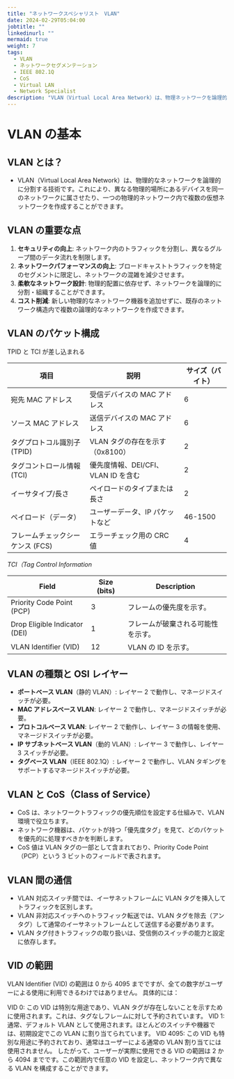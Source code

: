 ```yaml
---
title: "ネットワークスペシャリスト　VLAN"
date: 2024-02-29T05:04:00
jobtitle: ""
linkedinurl: ""
mermaid: true
weight: 7
tags:
  - VLAN
  - ネットワークセグメンテーション
  - IEEE 802.1Q
  - CoS
  - Virtual LAN
  - Network Specialist
description: "VLAN（Virtual Local Area Network）は、物理ネットワークを論理的に分割して、異なるネットワークセグメントを構築する技術です。これにより、セキュリティの向上やネットワークパフォーマンスの最適化が可能です。VLANは、802.1Qタグを用いてフレームを識別し、TCI（Tag Control Information）に優先度やVLAN IDを含めます。異なる種類のVLAN（ポートベース、タグベース、IPサブネットベースなど）をサポートし、VID（VLAN Identifier）の範囲は2から4094です。"
---
```


# VLAN の基本

## VLAN とは？

- VLAN（Virtual Local Area Network）は、物理的なネットワークを論理的に分割する技術です。これにより、異なる物理的場所にあるデバイスを同一のネットワークに属させたり、一つの物理的ネットワーク内で複数の仮想ネットワークを作成することができます。

## VLAN の重要な点

1. **セキュリティの向上**: ネットワーク内のトラフィックを分割し、異なるグループ間のデータ流れを制限します。
2. **ネットワークパフォーマンスの向上**: ブロードキャストトラフィックを特定のセグメントに限定し、ネットワークの混雑を減少させます。
3. **柔軟なネットワーク設計**: 物理的配置に依存せず、ネットワークを論理的に分割・組織することができます。
4. **コスト削減**: 新しい物理的なネットワーク機器を追加せずに、既存のネットワーク構造内で複数の論理的なネットワークを作成できます。

## VLAN のパケット構成

TPID と TCI が差し込まれる

| 項目                             | 説明                                | サイズ（バイト） |
| -------------------------------- | ----------------------------------- | ---------------- |
| 宛先 MAC アドレス                | 受信デバイスの MAC アドレス         | 6                |
| ソース MAC アドレス              | 送信デバイスの MAC アドレス         | 6                |
| タグプロトコル識別子 (TPID)      | VLAN タグの存在を示す（0x8100）     | 2                |
| タグコントロール情報 (TCI)       | 優先度情報、DEI/CFI、VLAN ID を含む | 2                |
| イーサタイプ/長さ                | ペイロードのタイプまたは長さ        | 2                |
| ペイロード（データ）             | ユーザーデータ、IP パケットなど     | 46-1500          |
| フレームチェックシーケンス (FCS) | エラーチェック用の CRC 値           | 4                |

_TCI（Tag Control Information_

| Field                         | Size (bits) | Description                        |
| ----------------------------- | ----------- | ---------------------------------- |
| Priority Code Point (PCP)     | 3           | フレームの優先度を示す。           |
| Drop Eligible Indicator (DEI) | 1           | フレームが破棄される可能性を示す。 |
| VLAN Identifier (VID)         | 12          | VLAN の ID を示す。                |

## VLAN の種類と OSI レイヤー

- **ポートベース VLAN**（静的 VLAN）: レイヤー 2 で動作し、マネージドスイッチが必要。
- **MAC アドレスベース VLAN**: レイヤー 2 で動作し、マネージドスイッチが必要。
- **プロトコルベース VLAN**: レイヤー 2 で動作し、レイヤー 3 の情報を使用、マネージドスイッチが必要。
- **IP サブネットベース VLAN**（動的 VLAN）: レイヤー 3 で動作し、レイヤー 3 スイッチが必要。
- **タグベース VLAN**（IEEE 802.1Q）: レイヤー 2 で動作し、VLAN タギングをサポートするマネージドスイッチが必要。

## VLAN と CoS（Class of Service）

- CoS は、ネットワークトラフィックの優先順位を設定する仕組みで、VLAN 環境で役立ちます。
- ネットワーク機器は、パケットが持つ「優先度タグ」を見て、どのパケットを優先的に処理すべきかを判断します。
- CoS 値は VLAN タグの一部として含まれており、Priority Code Point（PCP）という 3 ビットのフィールドで表されます。

## VLAN 間の通信

- VLAN 対応スイッチ間では、イーサネットフレームに VLAN タグを挿入してトラフィックを区別します。
- VLAN 非対応スイッチへのトラフィック転送では、VLAN タグを除去（アンタグ）して通常のイーサネットフレームとして送信する必要があります。
- VLAN タグ付きトラフィックの取り扱いは、受信側のスイッチの能力と設定に依存します。

## VID の範囲

VLAN Identifier (VID) の範囲は 0 から 4095 までですが、全ての数字がユーザーによる使用に利用できるわけではありません。
具体的には：

VID 0: この VID は特別な用途であり、VLAN タグが存在しないことを示すために使用されます。これは、タグなしフレームに対して予約されています。
VID 1: 通常、デフォルト VLAN として使用されます。ほとんどのスイッチや機器では、初期設定でこの VLAN に割り当てられています。
VID 4095: この VID も特別な用途に予約されており、通常はユーザーによる通常の VLAN 割り当てには使用されません。
したがって、ユーザーが実際に使用できる VID の範囲は 2 から 4094 までです。この範囲内で任意の VID を設定し、ネットワーク内で異なる VLAN を構成することができます。
